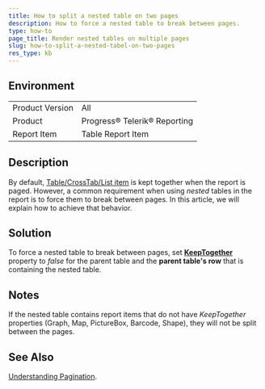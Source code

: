 ```yaml
---
title: How to split a nested table on two pages
description: How to force a nested table to break between pages. 
type: how-to
page_title: Render nested tables on multiple pages
slug: how-to-split-a-nested-tabel-on-two-pages
res_type: kb
---
```


## Environment
<table>
	<tbody>
		<tr>
			<td>Product Version</td>
			<td>All</td>
		</tr>
		<tr>
			<td>Product</td>
			<td>Progress® Telerik® Reporting</td>
		</tr>
		<tr>
			<td>Report Item</td>
			<td>Table Report Item</td>
		</tr>
	</tbody>
</table>


## Description

By default, [Table/CrossTab/List item](../table-working-with-table-cross-table-list-items) is kept together when the report is paged. 
However, a common requirement when using *nested* tables in the report is to force them to break between pages. In this article, we will explain how to achieve that behavior.  
  
## Solution
  
To force a nested table to break between pages, set [**KeepTogether**](../p-telerik-reporting-processing-table-keeptogether) property to *false* for the parent table and the **parent table's row** that is containing the nested table.  
  
## Notes

If the nested table contains report items that do not have *KeepTogether* properties (Graph, Map, PictureBox, Barcode, Shape), they will not be split between the pages.  

## See Also

[Understanding Pagination](../designing-reports-page-layout-rendering-understanding-pagination).

